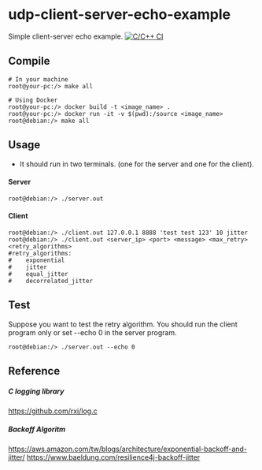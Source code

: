 
# udp-client-server-echo-example
Simple client-server echo example.
[![C/C++ CI](https://github.com/yyy110011/udp-client-server-echo-example/actions/workflows/c-cpp.yml/badge.svg)](https://github.com/yyy110011/udp-client-server-echo-example/actions/workflows/c-cpp.yml)
## Compile
 
```shell
# In your machine
root@your-pc:/> make all

# Using Docker
root@your-pc:/> docker build -t <image_name> .
root@your-pc:/> docker run -it -v $(pwd):/source <image_name>
root@debian:/> make all
```
## Usage
* It should run in two terminals. (one for the server and one for the client).
#### Server
```shell
root@debian:/> ./server.out
```
#### Client
```shell
root@debian:/> ./client.out 127.0.0.1 8888 'test test 123' 10 jitter
root@debian:/> ./client.out <server_ip> <port> <message> <max_retry> <retry_algorithms>
#retry_algorithms: 
#    exponential
#    jitter
#    equal_jitter
#    decorrelated_jitter
```

## Test
Suppose you want to test the retry algorithm. You should run the client program only or set --echo 0 in the server program.
```shell
root@debian:/> ./server.out --echo 0
```

## Reference 
##### C logging library
https://github.com/rxi/log.c
##### Backoff Algoritm 
https://aws.amazon.com/tw/blogs/architecture/exponential-backoff-and-jitter/
https://www.baeldung.com/resilience4j-backoff-jitter